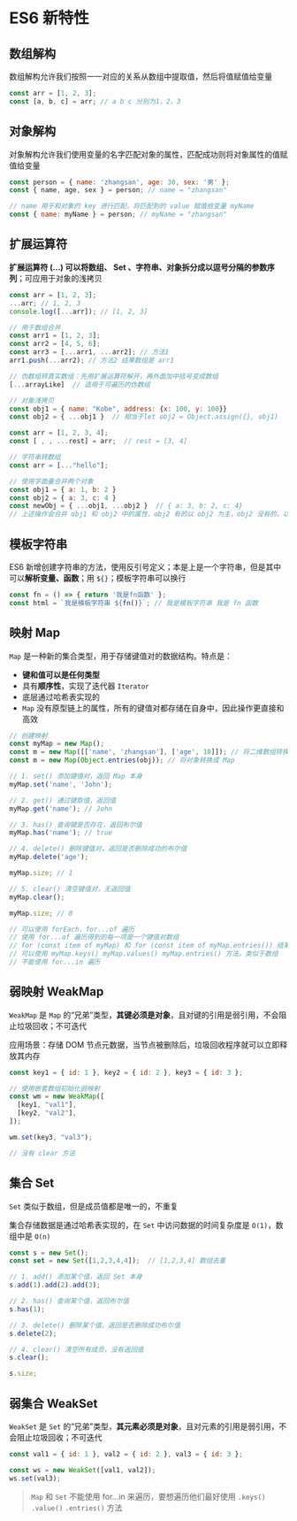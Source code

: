 # ES6 新特性

## 数组解构

数组解构允许我们按照一一对应的关系从数组中提取值，然后将值赋值给变量

```javascript
const arr = [1, 2, 3];
const [a, b, c] = arr; // a b c 分别为1，2，3
```

## 对象解构

对象解构允许我们使用变量的名字匹配对象的属性，匹配成功则将对象属性的值赋值给变量

```javascript
const person = { name: 'zhangsan', age: 30, sex: '男' };
const { name, age, sex } = person; // name = "zhangsan"

// name 用于和对象的 key 进行匹配，将匹配到的 value 赋值给变量 myName
const { name: myName } = person; // myName = "zhangsan"
```

## 扩展运算符

**扩展运算符 (...) 可以将数组、 Set 、字符串、对象拆分成以逗号分隔的参数序列**；可应用于对象的浅拷贝

```javascript
const arr = [1, 2, 3];
...arr; // 1, 2, 3
console.log([...arr]); // [1, 2, 3]

// 用于数组合并
const arr1 = [1, 2, 3];
const arr2 = [4, 5, 6];
const arr3 = [...arr1, ...arr2]; // 方法1
arr1.push(...arr2); // 方法2 结果数组是 arr1

// 伪数组转真实数组：先用扩展运算符解开，再外面加中括号变成数组
[...arrayLike]  // 适用于可遍历的伪数组

// 对象浅拷贝
const obj1 = { name: "Kobe", address: {x: 100, y: 100}}
const obj2 = { ...obj1 }  // 相当于let obj2 = Object.assign({}, obj1)

const arr = [1, 2, 3, 4];
const [ , , ...rest] = arr;  // rest = [3, 4]

// 字符串转数组
const arr = [..."hello"];

// 使用字面量合并两个对象
const obj1 = { a: 1, b: 2 }
const obj2 = { a: 3, c: 4 }
const newObj = { ...obj1, ...obj2 }  // { a: 3, b: 2, c: 4}
// 上述操作会合并 obj1 和 obj2 中的属性，obj2 有的以 obj2 为主，obj2 没有的，以 obj1 为主
```

## 模板字符串

ES6 新增创建字符串的方法，使用反引号定义；本是上是一个字符串，但是其中可以**解析变量、函数**；用 `${}`；模板字符串可以换行

```javascript
const fn = () => { return '我是fn函数' };
const html = `我是模板字符串 ${fn()}`; // 我是模板字符串 我是 fn 函数
```

## 映射 Map

`Map` 是一种新的集合类型，用于存储键值对的数据结构。特点是：

* **键和值可以是任何类型**
* 具有**顺序性**，实现了迭代器 `Iterator`
* 底层通过哈希表实现的
* `Map` 没有原型链上的属性，所有的键值对都存储在自身中，因此操作更直接和高效

```js
// 创建映射
const myMap = new Map();
const m = new Map([['name', 'zhangsan'], ['age', 18]]); // 将二维数组转换成 Map
const m = new Map(Object.entries(obj)); // 将对象转换成 Map

// 1. set() 添加键值对，返回 Map 本身
myMap.set('name', 'John');

// 2. get() 通过键取值，返回值
myMap.get('name'); // John

// 3. has() 查询键是否存在，返回布尔值
myMap.has('name'); // true

// 4. delete() 删除键值对，返回是否删除成功的布尔值
myMap.delete('age');

myMap.size; // 1

// 5. clear() 清空键值对，无返回值
myMap.clear();

myMap.size; // 0

// 可以使用 forEach，for...of 遍历
// 使用 for...of 遍历得到的每一项是一个键值对数组
// for (const item of myMap) 和 for (const item of myMap.entries()) 结果似乎是一样的
// 可以使用 myMap.keys() myMap.values() myMap.entries() 方法，类似于数组
// 不能使用 for...in 遍历
```

## 弱映射 WeakMap

`WeakMap` 是 `Map` 的“兄弟”类型，**其键必须是对象**，且对键的引用是弱引用，不会阻止垃圾回收；不可迭代

应用场景：存储 DOM 节点元数据，当节点被删除后，垃圾回收程序就可以立即释放其内存

```js
const key1 = { id: 1 }, key2 = { id: 2 }, key3 = { id: 3 };

// 使用嵌套数组初始化弱映射
const wm = new WeakMap([
  [key1, "val1"],
  [key2, "val2"],
]);

wm.set(key3, "val3");

// 没有 clear 方法
```

## 集合 Set

`Set` 类似于数组，但是成员值都是唯一的，不重复

集合存储数据是通过哈希表实现的，在 `Set` 中访问数据的时间复杂度是 `O(1)`，数组中是 `O(n)`

```js
const s = new Set();
const set = new Set([1,2,3,4,4]);  // [1,2,3,4] 数组去重

// 1. add() 添加某个值，返回 Set 本身
s.add(1).add(2).add(3);

// 2. has() 查询某个值，返回布尔值
s.has(1);

// 3. delete() 删除某个值，返回是否删除成功布尔值
s.delete(2);

// 4. clear() 清空所有成员，没有返回值
s.clear();

s.size;
```

## 弱集合 WeakSet

`WeakSet` 是 `Set` 的“兄弟”类型，**其元素必须是对象**，且对元素的引用是弱引用，不会阻止垃圾回收；不可迭代

```js
const val1 = { id: 1 }, val2 = { id: 2 }, val3 = { id: 3 }; 

const ws = new WeakSet([val1, val2]);
ws.set(val3);
```

> `Map` 和 `Set` 不能使用 for...in 来遍历，要想遍历他们最好使用 `.keys()`   `.value()`   `.entries()` 方法

